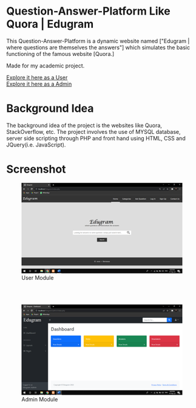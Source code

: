 # Question-Answer-Platform Like Quora | Edugram
This Question-Answer-Platform is a dynamic website named ["Edugram | where questions are themselves the answers"] which simulates the basic functioning of the famous website [Quora.]

Made for my academic project.

[Explore it here as a User](http://localhost/Edugram/index.php)<br>
[Explore it here as a Admin](http://localhost/Edugram/admin/index.php)

# Background Idea
The background idea of the project is the websites like Quora, StackOverflow, etc. The project involves the use of MYSQL database, server side scripting through PHP and front hand using HTML, CSS and JQuery(i.e. JavaScript).

# Screenshot
<figure>
    <img src="https://github.com/palak2219/Edugram/blob/Edugram/images/user.png"
         alt="Screenshot">
 <figcaption>User Module</figcaption><br>
</figure><br>
<figure>
    <img src="https://github.com/palak2219/Edugram/blob/Edugram/admin/images/admin.png"
         alt="Screenshot">
 <figcaption>Admin Module</figcaption>
</figure>
